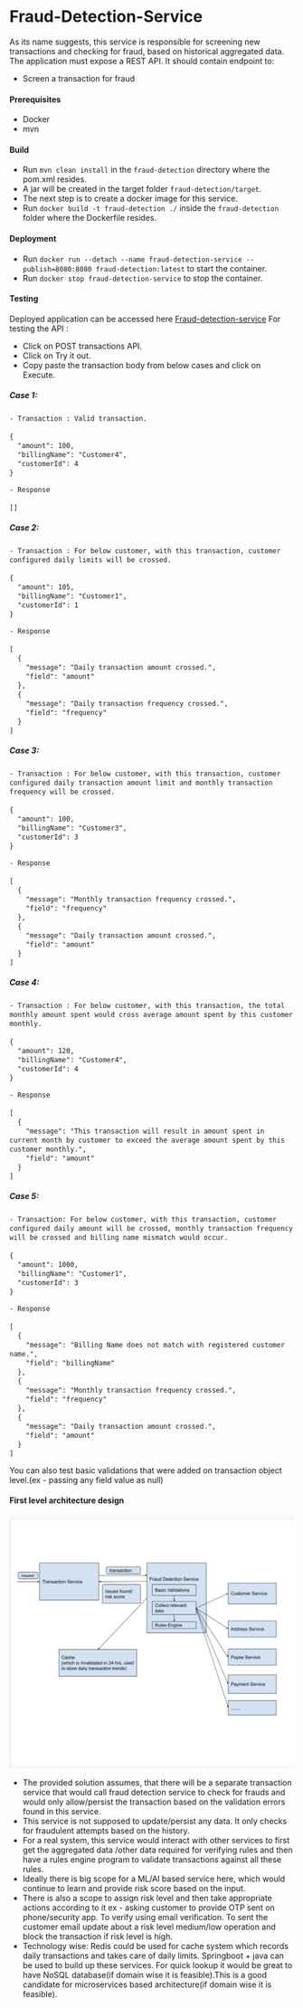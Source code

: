 # Fraud-Detection-Service

As its name suggests, this service is responsible for screening new transactions and checking for fraud, based on historical aggregated data. The application must expose a REST API. It should contain endpoint to:
  - Screen a transaction for fraud
#### Prerequisites
 - Docker
 - mvn
#### Build
 - Run `mvn clean install` in the `fraud-detection` directory where the pom.xml resides.
 - A jar will be created in the target folder `fraud-detection/target`.
 - The next step is to create a docker image for this service.
 - Run `docker build -t fraud-detection ./` inside the `fraud-detection` folder where the Dockerfile resides.
 
#### Deployment
 - Run `docker run --detach --name fraud-detection-service --publish=8080:8080 fraud-detection:latest` to start the container.
 - Run `docker stop fraud-detection-service` to stop the container.
 

#### Testing
Deployed application can be accessed here [Fraud-detection-service](http://localhost:8080/swagger-ui.html)
For testing the API : 
* Click on POST transactions API.
* Click on Try it out.
* Copy paste the transaction body from below cases and click on Execute.

##### Case 1:
```
- Transaction : Valid transaction.

{
  "amount": 100,
  "billingName": "Customer4",
  "customerId": 4
}
```
```
- Response

[] 
```

##### Case 2:
```
- Transaction : For below customer, with this transaction, customer configured daily limits will be crossed.

{
  "amount": 105,
  "billingName": "Customer1",
  "customerId": 1
}
```
```
- Response

[
  {
    "message": "Daily transaction amount crossed.",
    "field": "amount"
  },
  {
    "message": "Daily transaction frequency crossed.",
    "field": "frequency"
  }
]
```
##### Case 3:
```
- Transaction : For below customer, with this transaction, customer configured daily transaction amount limit and monthly transaction frequency will be crossed.

{
  "amount": 100,
  "billingName": "Customer3",
  "customerId": 3
}
```
```
- Response

[
  {
    "message": "Monthly transaction frequency crossed.",
    "field": "frequency"
  },
  {
    "message": "Daily transaction amount crossed.",
    "field": "amount"
  }
]
```

##### Case 4:
```
- Transaction : For below customer, with this transaction, the total monthly amount spent would cross average amount spent by this customer monthly.

{
  "amount": 120,
  "billingName": "Customer4",
  "customerId": 4
}
```
```
- Response

[
  {
    "message": "This transaction will result in amount spent in current month by customer to exceed the average amount spent by this customer monthly.",
    "field": "amount"
  }
]
```
##### Case 5:
```
- Transaction: For below customer, with this transaction, customer configured daily amount will be crossed, monthly transaction frequency will be crossed and billing name mismatch would occur.

{
  "amount": 1000,
  "billingName": "Customer1",
  "customerId": 3
}
```
```
- Response

[
  {
    "message": "Billing Name does not match with registered customer name.",
    "field": "billingName"
  },
  {
    "message": "Monthly transaction frequency crossed.",
    "field": "frequency"
  },
  {
    "message": "Daily transaction amount crossed.",
    "field": "amount"
  }
]
```
You can also test basic validations that were added on transaction object level.(ex - passing any field value as null)

#### First level architecture design

![First level architecture design](src/main/resources/static/first_level_design.png)

* The provided solution assumes, that there will be a separate transaction service that would call fraud detection service to check for frauds and would only allow/persist the transaction based on the validation errors found in this service.
* This service is not supposed to update/persist any data. It only checks for fraudulent attempts based on the history.
* For a real system, this service would interact with other services to first get the aggregated data /other data required for verifying rules and then have a rules engine program to validate transactions against all these rules.
* Ideally there is big scope for a ML/AI based service here, which would continue to learn and provide risk score based on the input.
* There is also a scope to assign risk level and then take appropriate actions according to it ex - asking customer to provide OTP sent on phone/security app. To verify using email verification. To sent the customer email update about a risk level medium/low operation and block the transaction if risk level is high.
* Technology wise: Redis could be used for cache system which records daily transactions and takes care of daily limits.
Springboot + java can be used to build up these services. For quick lookup it would be great to have NoSQL database(if domain wise it is feasible).This is a good candidate for microservices based architecture(if domain wise it is feasible).
